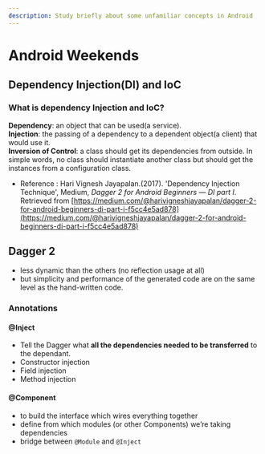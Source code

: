 ```yaml
---
description: Study briefly about some unfamiliar concepts in Android
---
```


# Android Weekends

## Dependency Injection\(DI\) and IoC

### What is dependency Injection and IoC?

**Dependency**: an object that can be used\(a service\).  
**Injection**: the passing of a dependency to a dependent object\(a client\) that would use it.  
**Inversion of Control**: a class should get its dependencies from outside. In simple words, no class should instantiate another class but should get the instances from a configuration class.

* Reference : Hari Vignesh Jayapalan.\(2017\). 'Dependency Injection Technique', Medium, _Dagger 2 for Android Beginners — DI part I_. Retrieved from [https://medium.com/@harivigneshjayapalan/dagger-2-for-android-beginners-di-part-i-f5cc4e5ad878](https://medium.com/@harivigneshjayapalan/dagger-2-for-android-beginners-di-part-i-f5cc4e5ad878)

## Dagger 2

* less dynamic than the others \(no reflection usage at all\) 
* but simplicity and performance of the generated code are on the same level as the hand-written code. 

### Annotations

#### @Inject

* Tell the Dagger what **all the dependencies needed to be transferred** to the dependant.
* Constructor injection
* Field injection
* Method injection

#### @Component

* to build the interface which wires everything together
* define from which modules \(or other Components\) we’re taking dependencies
* bridge between `@Module` and `@Inject`

